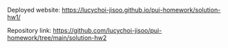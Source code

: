 Deployed website: https://lucychoi-jisoo.github.io/pui-homework/solution-hw1/


Repository link: https://github.com/lucychoi-jisoo/pui-homework/tree/main/solution-hw2 
